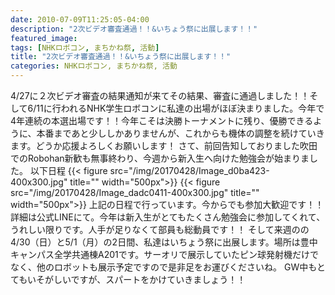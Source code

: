 ```yaml
---
date: 2010-07-09T11:25:05-04:00
description: "2次ビデオ審査通過！！&いちょう祭に出展します！！"
featured_image: 
tags: [NHKロボコン, まちかね祭, 活動]
title: "2次ビデオ審査通過！！&いちょう祭に出展します！！"
categories: NHKロボコン, まちかね祭, 活動
---
```


4/27に２次ビデオ審査の結果通知が来てその結果、審査に通過しました！！そして6/11に行われるNHK学生ロボコンに私達の出場がほぼ決まりました。今年で4年連続の本選出場です！！今年こそは決勝トーナメントに残り、優勝できるように、本番まであと少ししかありませんが、これからも機体の調整を続けていきます。どうか応援よろしくお願いします！
さて、前回告知しておりました吹田でのRobohan新歓も無事終わり、今週から新入生へ向けた勉強会が始まりました。
以下日程
{{< figure src="/img/20170428/Image_d0ba423-400x300.jpg" title="" width="500px">}}
{{< figure src="/img/20170428/Image_dadc0411-400x300.jpg" title="" width="500px">}}
 上記の日程で行っています。今からでも参加大歓迎です！！詳細は公式LINEにて。今年は新入生がとてもたくさん勉強会に参加してくれて、うれしい限りです。人手が足りなくて部員も総動員です！！
そして来週のの4/30（日）と5/1（月）の2日間、私達はいちょう祭に出展します。場所は豊中キャンパス全学共通棟A201です。サーオリで展示していたピン球発射機だけでなく、他のロボットも展示予定ですので是非足をお運びくださいね。
GW中もとてもいそがしいですが、スパートをかけていきましょう！！

